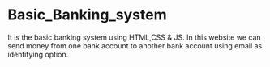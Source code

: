# Basic_Banking_system
It is the basic banking system using HTML,CSS &amp; JS. In this website we can send money from one bank account to another bank account using email as identifying option.
